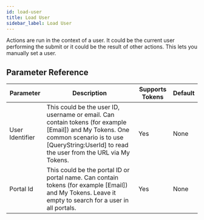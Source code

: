 ```yaml
---
id: load-user
title: Load User
sidebar_label: Load User
---
```



Actions are run in the context of a user. It could be the current user performing the submit or it could be the result of other actions. This lets you manually set a user.

## Parameter Reference
| Parameter | Description | Supports Tokens | Default |
| -- | -- | -- | -- |
| User Identifier | This could be the user ID, username or email. Can contain tokens (for example [Email]) and My Tokens. One common scenario is to use [QueryString:UserId] to read the user from the URL via My Tokens. | Yes | None |
| Portal Id | This could be the portal ID or portal name. Can contain tokens (for example [Email]) and My Tokens. Leave it empty to search for a user in all portals. | Yes | None |
